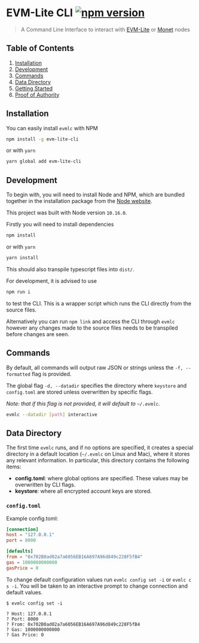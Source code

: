 # EVM-Lite CLI [![npm version](https://badge.fury.io/js/evm-lite-cli.svg)](https://badge.fury.io/js/evm-lite-cli)

> A Command Line Interface to interact with [EVM-Lite](https://github.com/mosaicnetworks/evm-lite#readme) or [Monet](https://github.com/mosaicnetworks/monetd#readme) nodes

## Table of Contents

1. [Installation](#Installation)
2. [Development](#Development)
3. [Commands](#Commands)
4. [Data Directory](#Data-Directory)
5. [Getting Started](docs/getting-started.md)
6. [Proof of Authority](docs/proof-of-authority.md)

## Installation

You can easily install `evmlc` with NPM

```bash
npm install -g evm-lite-cli
```

or with `yarn`

```bash
yarn global add evm-lite-cli
```

## Development

To begin with, you will need to install Node and NPM, which are bundled together
in the installation package from the [Node website](https://nodejs.org/en/).

This project was built with Node version `10.16.0`.

Firstly you will need to install dependencies

```bash
npm install
```

or with `yarn`

```bash
yarn install
```

This should also transpile typescript files into `dist/`.

For development, it is advised to use

```bash
npm run i
```

to test the CLI. This is a wrapper script which runs the CLI directly from the source files.

Alternatively you can run `npm link` and access the CLI through `evmlc` however any changes made to the source files needs to be transpiled before changes are seen.

## Commands

By default, all commands will output raw JSON or strings unless the `-f, --formatted` flag
is provided.

The global flag `-d, --datadir` specifies the directory where `keystore` and `config.toml` are stored unless overwritten by specific flags.

_Note: that if this flag is not provided, it will default to `~/.evmlc`._

```bash
evmlc --datadir [path] interactive
```

## Data Directory

The first time `evmlc` runs, and if no options are specified, it creates a
special directory in a default location (`~/.evmlc` on Linux and Mac), where it
stores any relevant information. In particular, this directory contains the
following items:

-   **config.toml**: where global options are specified. These values may be
    overwritten by CLI flags.
-   **keystore**: where all encrypted account keys are stored.

### `config.toml`

Example config.toml:

```toml
[connection]
host = "127.0.0.1"
port = 8000

[defaults]
from = "0x702B0ad02a7a6056EB16A697A96d849c228F5fB4"
gas = 1000000000000
gasPrice = 0
```

To change default configuration values run `evmlc config set -i` or `evmlc c s -i`. You will be
taken to an interactive prompt to change connection and default values.

```console
$ evmlc config set -i

? Host: 127.0.0.1
? Port: 8000
? From: 0x702B0ad02a7a6056EB16A697A96d849c228F5fB4
? Gas: 1000000000000
? Gas Price: 0
```

